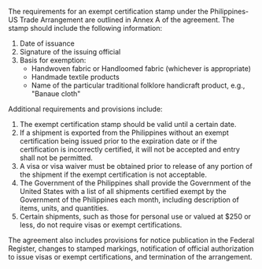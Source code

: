 The requirements for an exempt certification stamp under the Philippines-US Trade Arrangement are outlined in Annex A of the agreement. The stamp should include the following information:

1. Date of issuance
2. Signature of the issuing official
3. Basis for exemption:
	* Handwoven fabric or Handloomed fabric (whichever is appropriate)
	* Handmade textile products
	* Name of the particular traditional folklore handicraft product, e.g., "Banaue cloth"

Additional requirements and provisions include:

1. The exempt certification stamp should be valid until a certain date.
2. If a shipment is exported from the Philippines without an exempt certification being issued prior to the expiration date or if the certification is incorrectly certified, it will not be accepted and entry shall not be permitted.
3. A visa or visa waiver must be obtained prior to release of any portion of the shipment if the exempt certification is not acceptable.
4. The Government of the Philippines shall provide the Government of the United States with a list of all shipments certified exempt by the Government of the Philippines each month, including description of items, units, and quantities.
5. Certain shipments, such as those for personal use or valued at $250 or less, do not require visas or exempt certifications.

The agreement also includes provisions for notice publication in the Federal Register, changes to stamped markings, notification of official authorization to issue visas or exempt certifications, and termination of the arrangement.